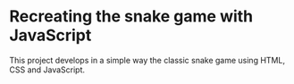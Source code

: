 # Recreating the snake game with JavaScript

This project develops in a simple way the classic snake game using HTML, CSS and JavaScript.